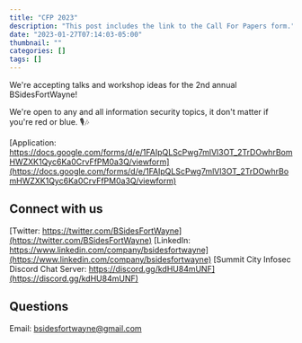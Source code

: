 ```yaml
---
title: "CFP 2023"
description: "This post includes the link to the Call For Papers form."
date: "2023-01-27T07:14:03-05:00"
thumbnail: ""
categories: []
tags: []
---
```

We're accepting talks and workshop ideas for the 2nd annual BSidesFortWayne!

We're open to any and all information security topics, it don't matter if you're red or blue. 🎙️🎶

[Application: https://docs.google.com/forms/d/e/1FAIpQLScPwg7mlVl3OT_2TrDOwhrBomHWZXK1Qyc6Ka0CrvFfPM0a3Q/viewform](https://docs.google.com/forms/d/e/1FAIpQLScPwg7mlVl3OT_2TrDOwhrBomHWZXK1Qyc6Ka0CrvFfPM0a3Q/viewform)

## Connect with us

[Twitter: https://twitter.com/BSidesFortWayne](https://twitter.com/BSidesFortWayne)
[LinkedIn: https://www.linkedin.com/company/bsidesfortwayne](https://www.linkedin.com/company/bsidesfortwayne)
[Summit City Infosec Discord Chat Server: https://discord.gg/kdHU84mUNF](https://discord.gg/kdHU84mUNF)
  
## Questions

Email: bsidesfortwayne@gmail.com

<!--more-->